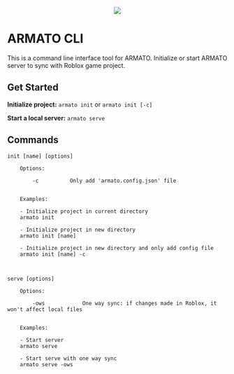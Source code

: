 <p align="center"><img src="https://i.imgur.com/WqwkPNa.png" /></p>

# ARMATO CLI

This is a command line interface tool for ARMATO. Initialize or start ARMATO server to sync with Roblox game project.

## Get Started

**Initialize project:**
`armato init` or `armato init [-c]`

**Start a local server:**
`armato serve`

## Commands

```console
init [name] [options]

	Options:

		-c			Only add 'armato.config.json' file


	Examples:

	- Initialize project in current directory
	armato init

	- Initialize project in new directory
	armato init [name]

	- Initialize project in new directory and only add config file
	armato init [name] -c



serve [options]

	Options:

		-ows			One way sync: if changes made in Roblox, it won't affect local files


	Examples:

	- Start server
	armato serve

	- Start serve with one way sync
	armato serve -ows
```
